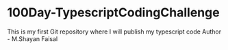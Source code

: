 # 100Day-TypescriptCodingChallenge
This is my first Git repository where I will publish my typescript code
Author - M.Shayan Faisal
